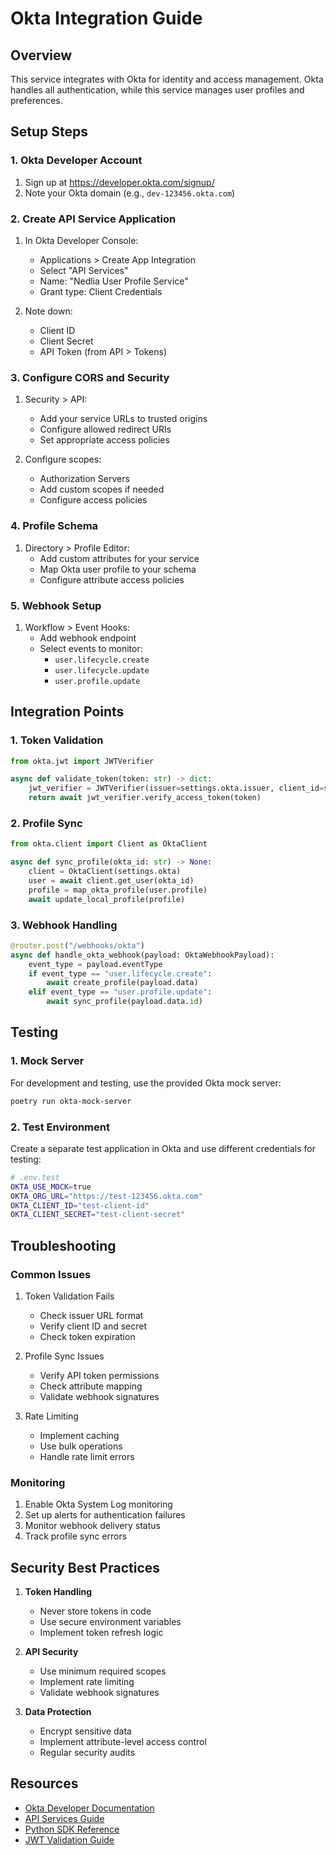 # Okta Integration Guide

## Overview
This service integrates with Okta for identity and access management. Okta handles all authentication, while this service manages user profiles and preferences.

## Setup Steps

### 1. Okta Developer Account
1. Sign up at https://developer.okta.com/signup/
2. Note your Okta domain (e.g., `dev-123456.okta.com`)

### 2. Create API Service Application
1. In Okta Developer Console:
   - Applications > Create App Integration
   - Select "API Services"
   - Name: "Nedlia User Profile Service"
   - Grant type: Client Credentials

2. Note down:
   - Client ID
   - Client Secret
   - API Token (from API > Tokens)

### 3. Configure CORS and Security
1. Security > API:
   - Add your service URLs to trusted origins
   - Configure allowed redirect URIs
   - Set appropriate access policies

2. Configure scopes:
   - Authorization Servers
   - Add custom scopes if needed
   - Configure access policies

### 4. Profile Schema
1. Directory > Profile Editor:
   - Add custom attributes for your service
   - Map Okta user profile to your schema
   - Configure attribute access policies

### 5. Webhook Setup
1. Workflow > Event Hooks:
   - Add webhook endpoint
   - Select events to monitor:
     - `user.lifecycle.create`
     - `user.lifecycle.update`
     - `user.profile.update`

## Integration Points

### 1. Token Validation
```python
from okta.jwt import JWTVerifier

async def validate_token(token: str) -> dict:
    jwt_verifier = JWTVerifier(issuer=settings.okta.issuer, client_id=settings.okta.client_id)
    return await jwt_verifier.verify_access_token(token)
```

### 2. Profile Sync
```python
from okta.client import Client as OktaClient

async def sync_profile(okta_id: str) -> None:
    client = OktaClient(settings.okta)
    user = await client.get_user(okta_id)
    profile = map_okta_profile(user.profile)
    await update_local_profile(profile)
```

### 3. Webhook Handling
```python
@router.post("/webhooks/okta")
async def handle_okta_webhook(payload: OktaWebhookPayload):
    event_type = payload.eventType
    if event_type == "user.lifecycle.create":
        await create_profile(payload.data)
    elif event_type == "user.profile.update":
        await sync_profile(payload.data.id)
```

## Testing

### 1. Mock Server
For development and testing, use the provided Okta mock server:
```bash
poetry run okta-mock-server
```

### 2. Test Environment
Create a separate test application in Okta and use different credentials for testing:
```bash
# .env.test
OKTA_USE_MOCK=true
OKTA_ORG_URL="https://test-123456.okta.com"
OKTA_CLIENT_ID="test-client-id"
OKTA_CLIENT_SECRET="test-client-secret"
```

## Troubleshooting

### Common Issues
1. Token Validation Fails
   - Check issuer URL format
   - Verify client ID and secret
   - Check token expiration

2. Profile Sync Issues
   - Verify API token permissions
   - Check attribute mapping
   - Validate webhook signatures

3. Rate Limiting
   - Implement caching
   - Use bulk operations
   - Handle rate limit errors

### Monitoring
1. Enable Okta System Log monitoring
2. Set up alerts for authentication failures
3. Monitor webhook delivery status
4. Track profile sync errors

## Security Best Practices

1. **Token Handling**
   - Never store tokens in code
   - Use secure environment variables
   - Implement token refresh logic

2. **API Security**
   - Use minimum required scopes
   - Implement rate limiting
   - Validate webhook signatures

3. **Data Protection**
   - Encrypt sensitive data
   - Implement attribute-level access control
   - Regular security audits

## Resources

- [Okta Developer Documentation](https://developer.okta.com/docs/reference/)
- [API Services Guide](https://developer.okta.com/docs/guides/implement-oauth-for-okta/overview/)
- [Python SDK Reference](https://github.com/okta/okta-sdk-python)
- [JWT Validation Guide](https://developer.okta.com/docs/guides/validate-access-tokens/python/overview/)
